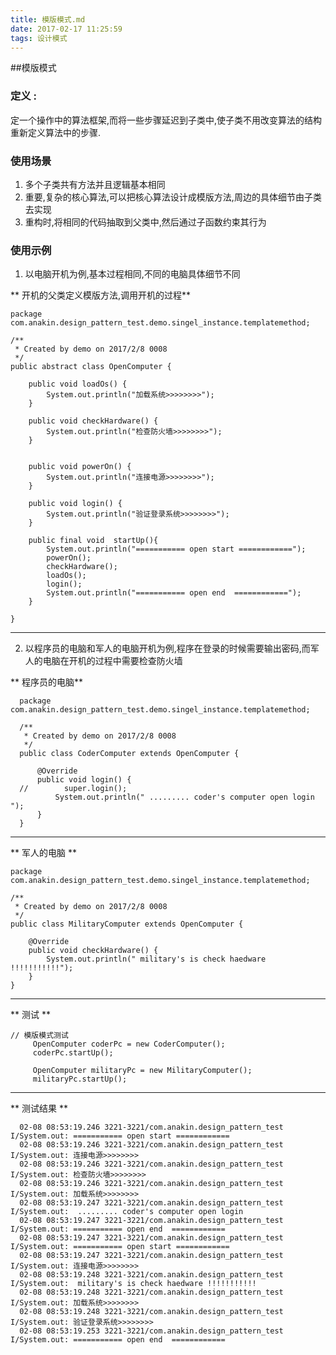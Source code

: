 ```yaml
---
title: 模版模式.md
date: 2017-02-17 11:25:59
tags: 设计模式
---
```


##模版模式

### 定义 :
定一个操作中的算法框架,而将一些步骤延迟到子类中,使子类不用改变算法的结构重新定义算法中的步骤.

### 使用场景

1. 多个子类共有方法并且逻辑基本相同
2. 重要,复杂的核心算法,可以把核心算法设计成模版方法,周边的具体细节由子类去实现
3. 重构时,将相同的代码抽取到父类中,然后通过子函数约束其行为

### 使用示例

1. 以电脑开机为例,基本过程相同,不同的电脑具体细节不同

** 开机的父类定义模版方法,调用开机的过程**

    package com.anakin.design_pattern_test.demo.singel_instance.templatemethod;

    /**
     * Created by demo on 2017/2/8 0008
     */
    public abstract class OpenComputer {

        public void loadOs() {
            System.out.println("加载系统>>>>>>>>");
        }

        public void checkHardware() {
            System.out.println("检查防火墙>>>>>>>>");
        }


        public void powerOn() {
            System.out.println("连接电源>>>>>>>>");
        }

        public void login() {
            System.out.println("验证登录系统>>>>>>>>");
        }

        public final void  startUp(){
            System.out.println("=========== open start ============");
            powerOn();
            checkHardware();
            loadOs();
            login();
            System.out.println("=========== open end  ============");
        }

    }


----

2. 以程序员的电脑和军人的电脑开机为例,程序在登录的时候需要输出密码,而军人的电脑在开机的过程中需要检查防火墙

** 程序员的电脑**

      package com.anakin.design_pattern_test.demo.singel_instance.templatemethod;

      /**
       * Created by demo on 2017/2/8 0008
       */
      public class CoderComputer extends OpenComputer {

          @Override
          public void login() {
      //        super.login();
              System.out.println(" ......... coder's computer open login ");
          }
      }
-----

** 军人的电脑 **

    package com.anakin.design_pattern_test.demo.singel_instance.templatemethod;

    /**
     * Created by demo on 2017/2/8 0008
     */
    public class MilitaryComputer extends OpenComputer {

        @Override
        public void checkHardware() {
            System.out.println(" military's is check haedware !!!!!!!!!!!");
        }
    }

----

** 测试 **

    // 模版模式测试
         OpenComputer coderPc = new CoderComputer();
         coderPc.startUp();

         OpenComputer militaryPc = new MilitaryComputer();
         militaryPc.startUp();
----

** 测试结果 **

      02-08 08:53:19.246 3221-3221/com.anakin.design_pattern_test I/System.out: =========== open start ============
      02-08 08:53:19.246 3221-3221/com.anakin.design_pattern_test I/System.out: 连接电源>>>>>>>>
      02-08 08:53:19.246 3221-3221/com.anakin.design_pattern_test I/System.out: 检查防火墙>>>>>>>>
      02-08 08:53:19.246 3221-3221/com.anakin.design_pattern_test I/System.out: 加载系统>>>>>>>>
      02-08 08:53:19.247 3221-3221/com.anakin.design_pattern_test I/System.out:  ......... coder's computer open login
      02-08 08:53:19.247 3221-3221/com.anakin.design_pattern_test I/System.out: =========== open end  ============
      02-08 08:53:19.247 3221-3221/com.anakin.design_pattern_test I/System.out: =========== open start ============
      02-08 08:53:19.247 3221-3221/com.anakin.design_pattern_test I/System.out: 连接电源>>>>>>>>
      02-08 08:53:19.248 3221-3221/com.anakin.design_pattern_test I/System.out:  military's is check haedware !!!!!!!!!!!
      02-08 08:53:19.248 3221-3221/com.anakin.design_pattern_test I/System.out: 加载系统>>>>>>>>
      02-08 08:53:19.248 3221-3221/com.anakin.design_pattern_test I/System.out: 验证登录系统>>>>>>>>
      02-08 08:53:19.253 3221-3221/com.anakin.design_pattern_test I/System.out: =========== open end  ============
　
